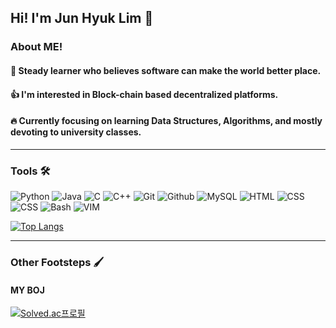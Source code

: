 ## Hi! I'm Jun Hyuk Lim 👋

### About ME!
#### 🌱 Steady learner who believes software can make the world better place.
#### 👍 I'm interested in Block-chain based decentralized platforms.
#### 🔥 Currently focusing on learning Data Structures, Algorithms, and mostly devoting to university classes.

---

### Tools 🛠

<img alt="Python" src ="https://img.shields.io/badge/Python-3776AB.svg?&style=for-the-badge&logo=Python&logoColor=white"/> <img alt="Java" src ="https://img.shields.io/badge/Java-orange.svg?&style=for-the-badge&logo=Java&logoColor=white"/> <img alt="C" src ="https://img.shields.io/badge/C-yellow.svg?&style=for-the-badge&logo=C&logoColor=white"/> <img alt="C++" src ="https://img.shields.io/badge/C++-blue.svg?style=for-the-badge&logo=c%2B%2B&logoColor=white"/> <img alt="Git" src ="https://img.shields.io/badge/Git-yellow.svg?style=for-the-badge&logo=git&logoColor=white"/> <img alt="Github" src ="https://img.shields.io/badge/Github-limeyellow.svg?style=for-the-badge&logo=github&logoColor=white"/> <img alt="MySQL" src ="https://img.shields.io/badge/mysql-5C7AEA.svg?style=for-the-badge&logo=mysql&logoColor=white"/> <img alt="HTML" src ="https://img.shields.io/badge/html-FF7600.svg?style=for-the-badge&logo=html5&logoColor=white"/> <img alt="CSS" src ="https://img.shields.io/badge/css-3DB2FF.svg?style=for-the-badge&logo=css3&logoColor=white"/> <img alt="CSS" src ="https://img.shields.io/badge/javascript-FFE459.svg?style=for-the-badge&logo=javascript&logoColor=white"/> <img alt="Bash" src ="https://img.shields.io/badge/gnubash-4EAA25.svg?style=for-the-badge&logo=gnubash&logoColor=white"/> <img alt="VIM" src ="https://img.shields.io/badge/vim-019733.svg?style=for-the-badge&logo=vim&logoColor=white"/>

[![Top Langs](https://github-readme-stats.vercel.app/api/top-langs/?username=limjunhyuk97&layout=compact)](https://github.com/anuraghazra/github-readme-stats)


---

### Other Footsteps 🖌

#### MY BOJ

[![Solved.ac프로필](http://mazassumnida.wtf/api/generate_badge?boj=wnsgurl97)](https://solved.ac/profile/wnsgurl97)




